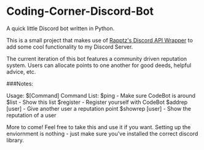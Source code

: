 # Coding-Corner-Discord-Bot
A quick little Discord bot written in Python.

This is a small project that makes use of [Rapptz's Discord API Wrapper](https://github.com/Rapptz/discord.py) to add some cool functionality to my Discord Server.

The current iteration of this bot features a community driven reputation system. Users can allocate points to one another for good deeds, helpful advice, etc.

###Notes:

Usage: $[Command]
Command List:
    $ping - Make sure CodeBot is around
    $list - Show this list
    $register - Register yourself with CodeBot
    $addrep [user] - Give another user a reputation point
    $showrep [user] - Show the reputation of a user

More to come!
Feel free to take this and use it if you want.
Setting up the enviornment is nothing - just make sure you've installed the correct discord library.
